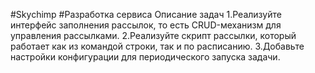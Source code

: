 #Skychimp
#Разработка сервиса
Описание задач
1.Реализуйте интерфейс заполнения рассылок, то есть CRUD-механизм для управления рассылками.
2.Реализуйте скрипт рассылки, который работает как из командой строки, так и по расписанию.
3.Добавьте настройки конфигурации для периодического запуска задачи.

